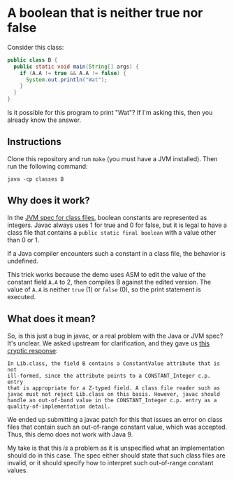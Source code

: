 # A boolean that is neither true nor false

Consider this class:

```java
public class B {
  public static void main(String[] args) {
    if (A.A != true && A.A != false) {
      System.out.println("Wat");
    }
  }
}
```

Is it possible for this program to print "Wat"?  If I'm asking this, then you
already know the answer.

## Instructions

Clone this repository and run `make` (you must have a JVM installed). Then run
the following command:

```shell
java -cp classes B
```

## Why does it work?

In the [JVM spec for class files][spec], boolean constants are represented as integers.
Javac always uses 1 for true and 0 for false, but it is legal to have
a class file that contains a `public static final boolean` with a value other 
than 0 or 1.  

If a Java compiler encounters such a constant in a class file, the behavior
is undefined.  

This trick works because the demo uses ASM to edit the value of the constant 
field `A.A` to 2, then compiles B against the edited version.  The value of
`A.A` is neither `true` (1) or `false` (0), so the print statement is executed.

## What does it mean?

So, is this just a bug in javac, or a real problem with the Java or JVM spec?
It's unclear.  We asked upstream for clarification, and they gave us [this cryptic 
response][compiler-dev]:

```
In Lib.class, the field B contains a ConstantValue attribute that is not 
ill-formed, since the attribute points to a CONSTANT_Integer c.p. entry 
that is appropriate for a Z-typed field. A class file reader such as 
javac must not reject Lib.class on this basis. However, javac should 
handle an out-of-band value in the CONSTANT_Integer c.p. entry as a 
quality-of-implementation detail.
```

We ended up submitting a javac patch for this that issues an error on class
files that contain such an out-of-range constant value, which was accepted.
Thus, this demo does not work with Java 9.

My take is that this *is* a problem as it is unspecified what an implementation
should do in this case.  The spec either should state that such class files are
invalid, or it should specify how to interpret such out-of-range constant values.

[spec]: https://docs.oracle.com/javase/specs/jvms/se8/html/jvms-4.html#jvms-4.7.16.1
[compiler-dev]: http://mail.openjdk.java.net/pipermail/compiler-dev/2016-November/010500.html
